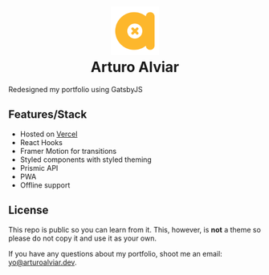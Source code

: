<h1 align="center">
  <a href="https://arturoalviar.com/">
    <img alt="Arturo Alviar Logo" title="Arturo Alviar Logo" src="src/images/aa-icon.png" width="96">
  </a> 
  </br>
    Arturo Alviar
</h1>

Redesigned my portfolio using GatsbyJS

## Features/Stack

- Hosted on [Vercel](https://vercel.com/)
- React Hooks
- Framer Motion for transitions
- Styled components with styled theming
- Prismic API
- PWA
- Offline support

## License

This repo is public so you can learn from it. This, however, is **not** a theme so please do not copy it and use it as your own.

If you have any questions about my portfolio, shoot me an email:
[yo@arturoalviar.dev](mailto:yo@arturoalviar.dev).
